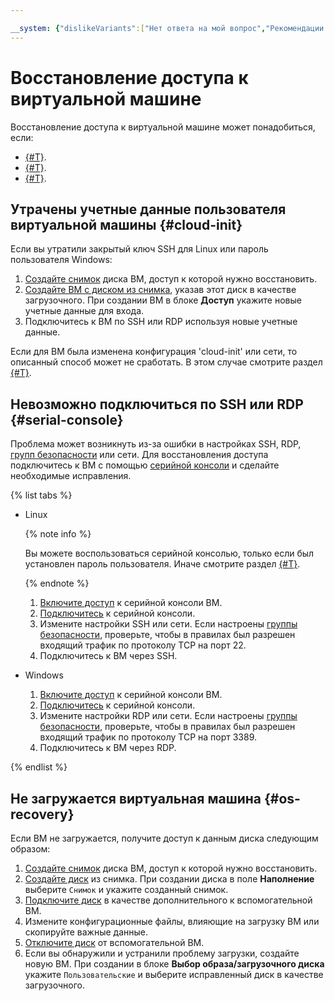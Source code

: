 ```yaml
---

__system: {"dislikeVariants":["Нет ответа на мой вопрос","Рекомендации не помогли","Содержание не соответсвует заголовку","Другое"]}
---
```

# Восстановление доступа к виртуальной машине

Восстановление доступа к виртуальной машине может понадобиться, если:
* [{#T}](#cloud-init).
* [{#T}](#serial-console).
* [{#T}](#os-recovery).

## Утрачены учетные данные пользователя виртуальной машины {#cloud-init}

Если вы утратили закрытый ключ SSH для Linux или пароль пользователя Windows:
1. [Создайте снимок](../disk-control/create-snapshot.md) диска ВМ, доступ к которой нужно восстановить.
1. [Создайте ВМ с диском из снимка](../disk-control/create-snapshot.md), указав этот диск в качестве загрузочного. При создании ВМ в блоке **Доступ** укажите новые учетные данные для входа.
1. Подключитесь к ВМ по SSH или RDP используя новые учетные данные.

Если для ВМ была изменена конфигурация 'cloud-init' или сети, то описанный способ может не сработать. В этом случае смотрите раздел [{#T}](#os-recovery).

## Невозможно подключиться по SSH или RDP {#serial-console}

Проблема может возникнуть из-за ошибки в настройках SSH, RDP, [групп безопасности](../../../vpc/concepts/security-groups.md) или сети. Для восстановления доступа подключитесь к ВМ с помощью [серийной консоли](../serial-console/index.md) и сделайте необходимые исправления.

{% list tabs %}

- Linux

  {% note info %}

  Вы можете воспользоваться серийной консолью, только если был установлен пароль пользователя. Иначе смотрите раздел [{#T}](#os-recovery).

  {% endnote %}

  1. [Включите доступ](../serial-console/index.md#turn-on-for-current-instance) к серийной консоли ВМ.
  1. [Подключитесь](../serial-console/connect-cli.md#connect-to-serial-console) к серийной консоли.
  1. Измените настройки SSH или сети. Если настроены [группы безопасности](../../../vpc/concepts/security-groups.md), проверьте, чтобы в правилах был разрешен входящий трафик по протоколу TCP на порт 22.
  1. Подключитесь к ВМ через SSH.

- Windows

  1. [Включите доступ](../serial-console/index.md#turn-on-for-current-instance) к серийной консоли ВМ.
  1. [Подключитесь](../serial-console/connect-cli.md#connect-to-serial-console) к серийной консоли.
  1. Измените настройки RDP или сети. Если настроены [группы безопасности](../../../vpc/concepts/security-groups.md), проверьте, чтобы в правилах был разрешен входящий трафик по протоколу TCP на порт 3389.
  1. Подключитесь к ВМ через RDP.

{% endlist %}

## Не загружается виртуальная машина {#os-recovery}

Если ВМ не загружается, получите доступ к данным диска следующим образом:
1. [Создайте снимок](../disk-control/create-snapshot.md) диска ВМ, доступ к которой нужно восстановить.
1. [Создайте диск](../disk-create/empty.md) из снимка. При создании диска в поле **Наполнение** выберите `Снимок` и укажите созданный снимок.
1. [Подключите диск](../vm-control/vm-attach-disk.md) в качестве дополнительного к вспомогательной ВМ.
1. Измените конфигурационные файлы, влияющие на загрузку ВМ или скопируйте важные данные.
1. [Отключите диск](../vm-control/vm-detach-disk.md) от вспомогательной ВМ.
1. Если вы обнаружили и устранили проблему загрузки, создайте новую ВМ. При создании в блоке **Выбор образа/загрузочного диска** укажите `Пользовательские` и выберите исправленный диск в качестве загрузочного.